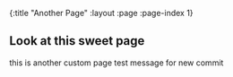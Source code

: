 {:title "Another Page"
 :layout :page
 :page-index 1}

## Look at this sweet page

this is another custom page
test message for new commit